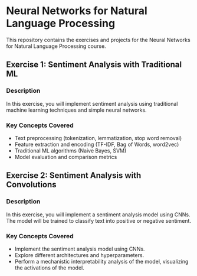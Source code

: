 # Neural Networks for Natural Language Processing

This repository contains the exercises and projects for the Neural Networks for Natural Language Processing course.

## Exercise 1: Sentiment Analysis with Traditional ML

### Description

In this exercise, you will implement sentiment analysis using traditional machine learning techniques and simple neural networks.

### Key Concepts Covered

- Text preprocessing (tokenization, lemmatization, stop word removal)
- Feature extraction and encoding (TF-IDF, Bag of Words, word2vec)
- Traditional ML algorithms (Naive Bayes, SVM)
- Model evaluation and comparison metrics


## Exercise 2: Sentiment Analysis with Convolutions

### Description

In this exercise, you will implement a sentiment analysis model using CNNs. The model will be trained to classify text into positive or negative sentiment.

### Key Concepts Covered

- Implement the sentiment analysis model using CNNs.
- Explore different architectures and hyperparameters.
- Perform a mechanistic interpretability analysis of the model, visualizing the activations of the model.


